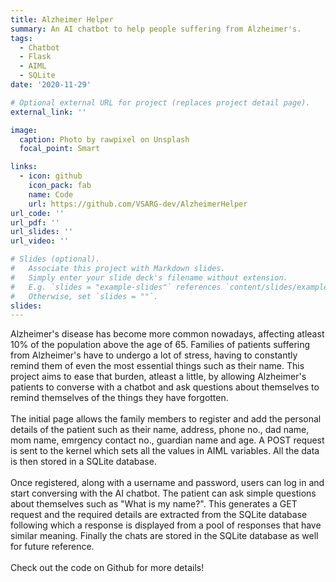```yaml
---
title: Alzheimer Helper
summary: An AI chatbot to help people suffering from Alzheimer's.
tags:
  - Chatbot
  - Flask
  - AIML
  - SQLite
date: '2020-11-29'

# Optional external URL for project (replaces project detail page).
external_link: ''

image:
  caption: Photo by rawpixel on Unsplash
  focal_point: Smart

links:
  - icon: github
    icon_pack: fab
    name: Code
    url: https://github.com/VSARG-dev/AlzheimerHelper
url_code: ''
url_pdf: ''
url_slides: ''
url_video: ''

# Slides (optional).
#   Associate this project with Markdown slides.
#   Simply enter your slide deck's filename without extension.
#   E.g. `slides = "example-slides"` references `content/slides/example-slides.md`.
#   Otherwise, set `slides = ""`.
slides: 
---
```


Alzheimer's disease has become more common nowadays, affecting atleast 10% of the population above the age of 65. Families of patients suffering from Alzheimer's have to undergo a lot of stress, having to constantly remind them of even the most essential things such as their name. This project aims to ease that burden, atleast a little, by allowing Alzheimer's patients to converse with a chatbot and ask questions about themselves to remind themselves of the things they have forgotten. \
\
The initial page allows the family members to register and add the personal details of the patient such as their name, address, phone no., dad name, mom name, emrgency contact no., guardian name and age. A POST request is sent to the kernel which sets all the values in AIML variables. All the data is then stored in a SQLite database. \
\
Once registered, along with a username and password, users can log in and start conversing with the AI chatbot. The patient can ask simple questions about themselves such as "What is my name?". This generates a GET request and the required details are extracted from the SQLite database following which a response is displayed from a pool of responses that have similar meaning. Finally the chats are stored in the SQLite database as well for future reference. \
\
Check out the code on Github for more details!
